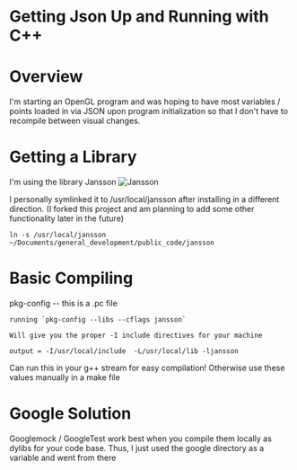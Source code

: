 Getting Json Up and Running with C++
=

Overview
=

I'm starting an OpenGL program and was hoping to have most variables / points loaded in via JSON upon program initialization so that I don't have to recompile between visual changes.

Getting a Library
=

I'm using the library Jansson ![Jansson](https://github.com/akheron/jansson)

I personally symlinked it to /usr/local/jansson after installing in a different direction. (I forked this project and am planning to add some other functionality later in the future)

	ln -s /usr/local/jansson ~/Documents/general_development/public_code/jansson

Basic Compiling
=

pkg-config -- this is a .pc file

	running `pkg-config --libs --cflags jansson`

	Will give you the proper -I include directives for your machine

	output = -I/usr/local/include  -L/usr/local/lib -ljansson  

Can run this in your g++ stream for easy compilation! Otherwise use these values manually in a make file


Google Solution
=

Googlemock / GoogleTest work best when you compile them locally as dylibs for your code base. Thus, I just used the google directory as a variable and went from there

